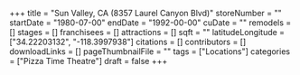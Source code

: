 +++
title = "Sun Valley, CA (8357 Laurel Canyon Blvd)"
storeNumber = ""
startDate = "1980-07-00"
endDate = "1992-00-00"
cuDate = ""
remodels = []
stages = []
franchisees = []
attractions = []
sqft = ""
latitudeLongitude = ["34.22203132", "-118.3997938"]
citations = []
contributors = []
downloadLinks = []
pageThumbnailFile = ""
tags = ["Locations"]
categories = ["Pizza Time Theatre"]
draft = false
+++
